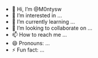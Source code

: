 - 👋 Hi, I’m @M0ntysw
- 👀 I’m interested in ...
- 🌱 I’m currently learning ...
- 💞️ I’m looking to collaborate on ...
- 📫 How to reach me ...
- 😄 Pronouns: ...
- ⚡ Fun fact: ...

<!---
M0ntysw/M0ntysw is a ✨ special ✨ repository because its `README.md` (this file) appears on your GitHub profile.
You can click the Preview link to take a look at your changes.
--->
